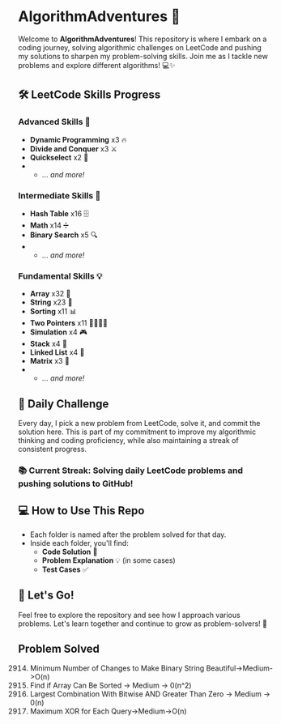 # AlgorithmAdventures 🚀

Welcome to **AlgorithmAdventures**! This repository is where I embark on a coding journey, solving algorithmic challenges on LeetCode and pushing my solutions to sharpen my problem-solving skills. Join me as I tackle new problems and explore different algorithms! 💻✨

## 🛠️ LeetCode Skills Progress

### **Advanced Skills** 🧠
- **Dynamic Programming** x3 🔥
- **Divide and Conquer** x3 ⚔️
- **Quickselect** x2 🎯
- - _... and more!_


### **Intermediate Skills** 🎯
- **Hash Table** x16 🗄️
- **Math** x14 ➗
- **Binary Search** x5 🔍
- - _... and more!_


### **Fundamental Skills** 💡
- **Array** x32 🧩
- **String** x23 📜
- **Sorting** x11 📊
- **Two Pointers** x11 🏃‍♂️🏃‍♀️
- **Simulation** x4 🎮
- **Stack** x4 🥞
- **Linked List** x4 🔗
- **Matrix** x3 🧮
- - _... and more!_


## 📅 Daily Challenge

Every day, I pick a new problem from LeetCode, solve it, and commit the solution here. This is part of my commitment to improve my algorithmic thinking and coding proficiency, while also maintaining a streak of consistent progress.

### 📚 Current Streak: Solving daily LeetCode problems and pushing solutions to GitHub!

## 💻 How to Use This Repo

- Each folder is named after the problem solved for that day.
- Inside each folder, you'll find:
  - **Code Solution** 📝
  - **Problem Explanation** 💡 (in some cases)
  - **Test Cases** ✅

## 🚀 Let's Go!

Feel free to explore the repository and see how I approach various problems. Let's learn together and continue to grow as problem-solvers! 🌟

## Problem Solved

2914. Minimum Number of Changes to Make Binary String Beautiful->Medium->O(n)
3011. Find if Array Can Be Sorted -> Medium -> 0(n^2)
2275. Largest Combination With Bitwise AND Greater Than Zero -> Medium -> 0(n)
1829. Maximum XOR for Each Query->Medium->O(n)